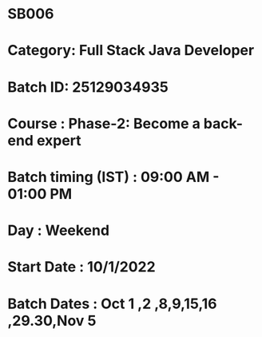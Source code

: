 # SB006


# Category: Full Stack Java Developer
# Batch ID: 25129034935
# Course : Phase-2: Become a back-end expert
# Batch timing (IST) : 09:00 AM - 01:00 PM
# Day :  Weekend
# Start Date : 10/1/2022
# Batch Dates : Oct 1 ,2 ,8,9,15,16 ,29.30,Nov 5
